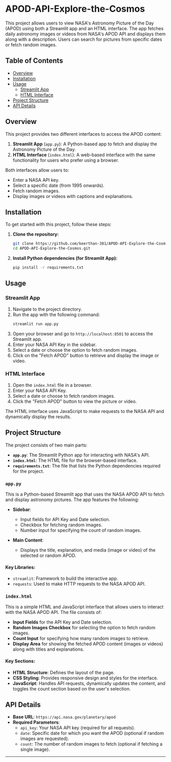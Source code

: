 # APOD-API-Explore-the-Cosmos

This project allows users to view NASA's Astronomy Picture of the Day (APOD) using both a Streamlit app and an HTML interface. The app fetches daily astronomy images or videos from NASA's APOD API and displays them along with a description. Users can search for pictures from specific dates or fetch random images.

## Table of Contents
- [Overview](#overview)
- [Installation](#installation)
- [Usage](#usage)
  - [Streamlit App](#streamlit-app)
  - [HTML Interface](#html-interface)
- [Project Structure](#project-structure)
- [API Details](#api-details)

## Overview

This project provides two different interfaces to access the APOD content:

1. **Streamlit App** (`app.py`): A Python-based app to fetch and display the Astronomy Picture of the Day.
2. **HTML Interface** (`index.html`): A web-based interface with the same functionality for users who prefer using a browser.

Both interfaces allow users to:
- Enter a NASA API key.
- Select a specific date (from 1995 onwards).
- Fetch random images.
- Display images or videos with captions and explanations.

## Installation

To get started with this project, follow these steps:

1. **Clone the repository:**
   ```bash
   git clone https://github.com/keerthan-381/APOD-API-Explore-the-Cosmos.git
   cd APOD-API-Explore-the-Cosmos.git
   ```

2. **Install Python dependencies (for Streamlit App):**
   ```bash
   pip install -r requirements.txt
   ```

## Usage

### Streamlit App

1. Navigate to the project directory.
2. Run the app with the following command:
   ```bash
   streamlit run app.py
   ```
3. Open your browser and go to `http://localhost:8501` to access the Streamlit app.
4. Enter your NASA API Key in the sidebar.
5. Select a date or choose the option to fetch random images.
6. Click on the "Fetch APOD" button to retrieve and display the image or video.

### HTML Interface

1. Open the `index.html` file in a browser.
2. Enter your NASA API Key.
3. Select a date or choose to fetch random images.
4. Click the "Fetch APOD" button to view the picture or video.

The HTML interface uses JavaScript to make requests to the NASA API and dynamically display the results.

## Project Structure

The project consists of two main parts:

- **`app.py`**: The Streamlit Python app for interacting with NASA's API.
- **`index.html`**: The HTML file for the browser-based interface.
- **`requirements.txt`**: The file that lists the Python dependencies required for the project.

### `app.py`

This is a Python-based Streamlit app that uses the NASA APOD API to fetch and display astronomy pictures. The app features the following:

- **Sidebar**:
  - Input fields for API Key and Date selection.
  - Checkbox for fetching random images.
  - Number input for specifying the count of random images.

- **Main Content**:
  - Displays the title, explanation, and media (image or video) of the selected or random APOD.

#### Key Libraries:
- `streamlit`: Framework to build the interactive app.
- `requests`: Used to make HTTP requests to the NASA APOD API.


### `index.html`

This is a simple HTML and JavaScript interface that allows users to interact with the NASA APOD API. The file consists of:

- **Input Fields** for the API Key and Date selection.
- **Random Images Checkbox** for selecting the option to fetch random images.
- **Count Input** for specifying how many random images to retrieve.
- **Display Area** for showing the fetched APOD content (images or videos) along with titles and explanations.

#### Key Sections:
- **HTML Structure**: Defines the layout of the page.
- **CSS Styling**: Provides responsive design and styles for the interface.
- **JavaScript**: Handles API requests, dynamically updates the content, and toggles the count section based on the user's selection.



## API Details

- **Base URL**: `https://api.nasa.gov/planetary/apod`
- **Required Parameters**:
  - `api_key`: Your NASA API key (required for all requests).
  - `date`: Specific date for which you want the APOD (optional if random images are requested).
  - `count`: The number of random images to fetch (optional if fetching a single image).


---
